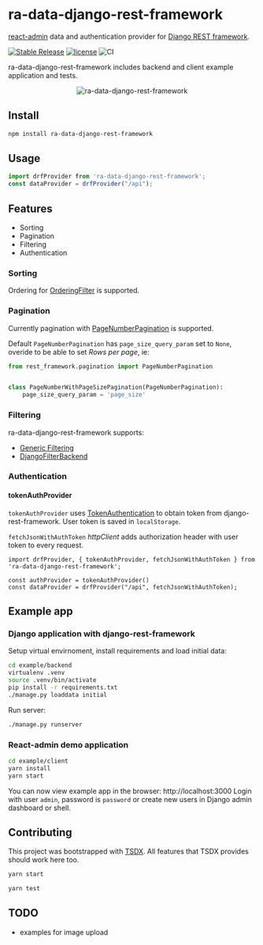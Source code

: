 # ra-data-django-rest-framework

[react-admin](https://marmelab.com/react-admin/) data and authentication provider for [Django REST
framework](https://www.django-rest-framework.org/).

[![Stable Release](https://img.shields.io/npm/v/ra-data-django-rest-framework)](https://npm.im/ra-data-django-rest-framework)
[![license](https://badgen.now.sh/badge/license/MIT)](./LICENSE)
![CI](https://github.com/bmihelac/ra-data-django-rest-framework/workflows/CI/badge.svg)

ra-data-django-rest-framework includes backend and client example application
and tests.

<p align="center">
  <img src="https://github.com/bmihelac/ra-data-django-rest-framework/blob/master/docs/ra-data-django-rest-framework.png" alt="ra-data-django-rest-framework" />
</p>

## Install

```bash
npm install ra-data-django-rest-framework
```

## Usage

```javascript
import drfProvider from 'ra-data-django-rest-framework';
const dataProvider = drfProvider("/api");
```

## Features

* Sorting
* Pagination
* Filtering
* Authentication

### Sorting

Ordering for
[OrderingFilter](https://www.django-rest-framework.org/api-guide/filtering/#orderingfilter)
is supported.

### Pagination

Currently pagination with
[PageNumberPagination](https://www.django-rest-framework.org/api-guide/pagination/#pagenumberpagination)
is supported.

Default `PageNumberPagination` has `page_size_query_param` set to `None`,
overide to be able to set *Rows per page*, ie:

```python
from rest_framework.pagination import PageNumberPagination


class PageNumberWithPageSizePagination(PageNumberPagination):
    page_size_query_param = 'page_size'
```

### Filtering

ra-data-django-rest-framework supports:

* [Generic Filtering](https://www.django-rest-framework.org/api-guide/filtering/#generic-filtering)
* [DjangoFilterBackend](https://www.django-rest-framework.org/api-guide/filtering/#djangofilterbackend)

### Authentication

#### tokenAuthProvider

`tokenAuthProvider` uses
[TokenAuthentication](https://www.django-rest-framework.org/api-guide/authentication/#tokenauthentication)
to obtain token from django-rest-framework. User token is saved in `localStorage`.

`fetchJsonWithAuthToken` *httpClient* adds authorization header with user token to every request.

```javascrtipt
import drfProvider, { tokenAuthProvider, fetchJsonWithAuthToken } from 'ra-data-django-rest-framework';

const authProvider = tokenAuthProvider()
const dataProvider = drfProvider("/api", fetchJsonWithAuthToken);
```

## Example app

### Django application with django-rest-framework

Setup virtual envirnoment, install requirements and load initial data:

```bash
cd example/backend
virtualenv .venv
source .venv/bin/activate
pip install -r requirements.txt
./manage.py loaddata initial
```

Run server:

```bash
./manage.py runserver
```

### React-admin demo application

```bash
cd example/client
yarn install
yarn start
```

You can now view example app in the browser: http://localhost:3000
Login with user `admin`, password is `password` or create new users in Django
admin dashboard or shell.

## Contributing

This project was bootstrapped with [TSDX](https://github.com/jaredpalmer/tsdx).
All features that TSDX provides should work here too.

```bash
yarn start
```

```bash
yarn test
```

## TODO

* examples for image upload
